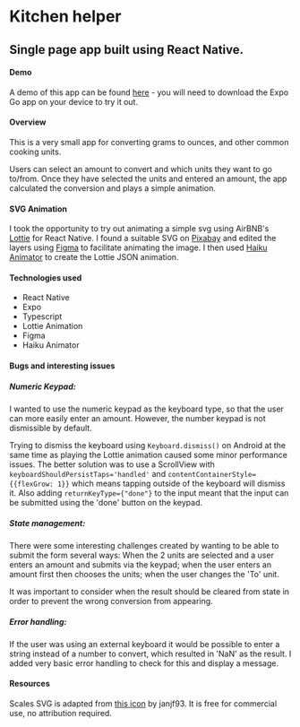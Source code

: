 # Kitchen helper

## Single page app built using React Native.

#### Demo

A demo of this app can be found [here](https://expo.dev/@lwilsondev/kitchen-helper) - you will need to download the Expo Go app on your device to try it out.

#### Overview

This is a very small app for converting grams to ounces, and other common cooking units.

Users can select an amount to convert and which units they want to go to/from. Once they have selected the units and entered an amount, the app calculated the conversion and plays a simple animation.

#### SVG Animation

I took the opportunity to try out animating a simple svg using AirBNB's [Lottie](https://lottiefiles.com/what-is-lottie) for React Native. I found a suitable SVG on [Pixabay](https://pixabay.com/vectors/libra-kitchen-scale-1714232/) and edited the layers using [Figma](https://www.figma.com/) to facilitate animating the image. I then used [Haiku Animator](https://www.haikuanimator.com/) to create the Lottie JSON animation.

#### Technologies used

- React Native
- Expo
- Typescript
- Lottie Animation
- Figma
- Haiku Animator

#### Bugs and interesting issues

##### Numeric Keypad:

I wanted to use the numeric keypad as the keyboard type, so that the user can more easily enter an amount. However, the number keypad is not dismissible by default.

Trying to dismiss the keyboard using `Keyboard.dismiss()` on Android at the same time as playing the Lottie animation caused some minor performance issues. The better solution was to use a ScrollView with `keyboardShouldPersistTaps='handled'` and `contentContainerStyle={{flexGrow: 1}}`
which means tapping outside of the keyboard will dismiss it. Also adding `returnKeyType={"done"}` to the input meant that the input can be submitted using the 'done' button on the keypad.

##### State management:

There were some interesting challenges created by wanting to be able to submit the form several ways: When the 2 units are selected and a user enters an amount and submits via the keypad; when the user enters an amount first then chooses the units; when the user changes the 'To' unit.

It was important to consider when the result should be cleared from state in order to prevent the wrong conversion from appearing.

##### Error handling:

If the user was using an external keyboard it would be possible to enter a string instead of a number to convert, which resulted in 'NaN' as the result. I added very basic error handling to check for this and display a message.

#### Resources

Scales SVG is adapted from [this icon](https://pixabay.com/vectors/libra-kitchen-scale-1714232/) by janjf93. It is free for commercial use, no attribution required.

